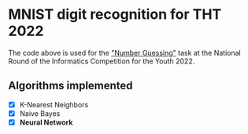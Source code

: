 # MNIST digit recognition for THT 2022

The code above is used for the ["Number Guessing"](http://tinhoctre.vn/problem/digit) task at the National Round of the Informatics Competition for the Youth 2022.

## Algorithms implemented

-   [x] K-Nearest Neighbors
-   [x] Naive Bayes
-   [x] **Neural Network**
